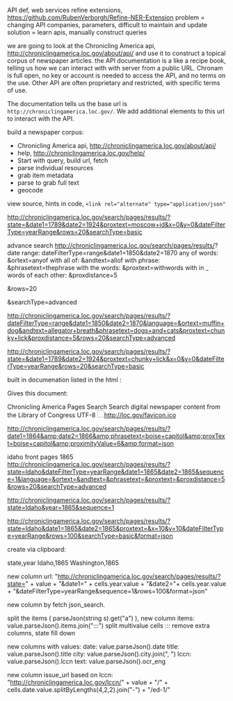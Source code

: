 API def, web services
refine extensions, https://github.com/RubenVerborgh/Refine-NER-Extension 
problem = changing API companies, parameters, difficult to maintain and update
solution = learn apis, manually construct queries

we are going to look at the Chronicling America api, http://chroniclingamerica.loc.gov/about/api/ 
and use it to construct a topical corpus of newspaper articles.
the API documentation is a like a recipe book, telling us how we can interact with with server from a public URL. 
Chronam is full open, no key or account is needed to access the API, and no terms on the use. 
Other API are often proprietary and restricted, with specific terms of use. 

The documentation tells us the base url is ` http://chroniclingamerica.loc.gov/`. We add additional elements to this url to interact with the API. 

build a newspaper corpus:
- Chronicling America api, http://chroniclingamerica.loc.gov/about/api/ 
- help, http://chroniclingamerica.loc.gov/help/ 
- Start with query, build url, fetch
- parse individual resources
- grab item metadata
- parse to grab full text
- geocode 

view source, hints in code, `<link rel="alternate" type="application/json"`

http://chroniclingamerica.loc.gov/search/pages/results/?state=&date1=1789&date2=1924&proxtext=moscow+id&x=0&y=0&dateFilterType=yearRange&rows=20&searchType=basic

advance search
http://chroniclingamerica.loc.gov/search/pages/results/?
date range:
dateFilterType=range&date1=1850&date2=1870
any of words:
&ortext=anyof
with all of:
&andtext=allof
with phrase:
&phrasetext=thephrase
with the words:
&proxtext=withwords
with in _ words of each other:
&proxdistance=5

&rows=20

&searchType=advanced

http://chroniclingamerica.loc.gov/search/pages/results/?dateFilterType=range&date1=1850&date2=1870&language=&ortext=muffin+dog&andtext=allegator+breath&phrasetext=dogs+and+cats&proxtext=chunky+lick&proxdistance=5&rows=20&searchType=advanced

http://chroniclingamerica.loc.gov/search/pages/results/?state=&date1=1789&date2=1924&proxtext=chunky+lick&x=0&y=0&dateFilterType=yearRange&rows=20&searchType=basic

built in documenation listed in the html <head>:
<link title="NDNP Page Search" href="/search/pages/opensearch.xml"
          rel="search" type="application/opensearchdescription+xml" />

Gives this document:
<?xml version="1.0" encoding="UTF-8"?>
<OpenSearchDescription 
    xmlns="http://a9.com/-/spec/opensearch/1.1/"
    xmlns:chronam="http://chroniclingamerica.loc.gov">
    <ShortName>Chronicling America Pages Search</ShortName>
    <Description>Search digital newspaper content from the Library of Congress</Description>
    <InputEncoding>UTF-8</InputEncoding>
    <Image width="16" height="16" type="image/x-icon">http://loc.gov/favicon.ico</Image>
    <Url type="text/html" template="http://chroniclingamerica.loc.gov/search/pages/results/?andtext={searchTerms}&amp;page={startPage?}&amp;ortext={chronam:booleanOrText?}&amp;year={chronam:year?}&amp;date1={chronam:date?}&amp;date2={chronam:date?}&amp;phrasetext={chronam:phraseText?}&amp;proxText={chronam:proxText?}&amp;proximityValue={chronam:proximityValue?}" />
    <Url type="application/atom+xml" template="http://chroniclingamerica.loc.gov/search/pages/results/?andtext={searchTerms}&amp;page={startPage?}&amp;ortext={chronam:booleanOrText?}&amp;year={chronam:year?}&amp;date1={chronam:date?}&amp;date2={chronam:date?}&amp;phrasetext={chronam:phraseText?}&amp;proxText={chronam:proxText?}&amp;proximityValue={chronam:proximityValue?}&amp;format=atom" />
    <Url type="application/json" template="http://chroniclingamerica.loc.gov/search/pages/results/?andtext={searchTerms}&amp;page={startPage?}&amp;ortext={chronam:booleanOrText?}&amp;year={chronam:year?}&amp;date1={chronam:date?}&amp;date2={chronam:date?}&amp;phrasetext={chronam:phraseText?}&amp;proxText={chronam:proxText?}&amp;proximityValue={chronam:proximityValue?}&amp;format=json" />
</OpenSearchDescription>

http://chroniclingamerica.loc.gov/search/pages/results/?date1=1864&amp;date2=1866&amp;phrasetext=boise+capitol&amp;proxText=boise+capitol&amp;proximityValue=6&amp;format=json

idaho front pages 1865
http://chroniclingamerica.loc.gov/search/pages/results/?state=Idaho&dateFilterType=yearRange&date1=1865&date2=1865&sequence=1&language=&ortext=&andtext=&phrasetext=&proxtext=&proxdistance=5&rows=20&searchType=advanced

http://chroniclingamerica.loc.gov/search/pages/results/?state=Idaho&year=1865&sequence=1

http://chroniclingamerica.loc.gov/search/pages/results/?state=Idaho&date1=1865&date2=1865&proxtext=&x=10&y=10&dateFilterType=yearRange&rows=100&searchType=basic&format=json

create via clipboard:

state,year
Idaho,1865
Washington,1865

new column url:
"http://chroniclingamerica.loc.gov/search/pages/results/?state=" + value + "&date1=" + cells.year.value + "&date2="+ cells.year.value + "&dateFilterType=yearRange&sequence=1&rows=100&format=json"

new column by fetch json_search.

split the items ( parseJson(string s).get("a") ), new column items:
value.parseJson().items.join(":::")
split multivalue cells :::
remove extra columns, state fill down

new columns with values:
date: value.parseJson().date
title: value.parseJson().title
city: value.parseJson().city.join(", ")
lccn: value.parseJson().lccn
text: value.parseJson().ocr_eng

new column issue_url based on lccn:
"http://chroniclingamerica.loc.gov/lccn/" + value + "/" + cells.date.value.splitByLengths(4,2,2).join("-") + "/ed-1/"

